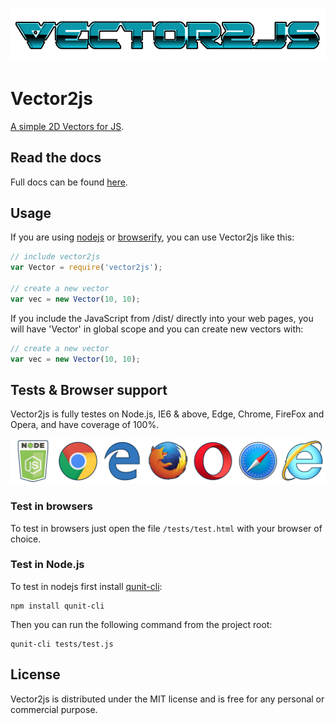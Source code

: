 ![Vector2js](./misc/logo.png)
=============================

# Vector2js
[A simple 2D Vectors for JS](https://ronenness.github.io/Vector2js/).

## Read the docs

Full docs can be found [here](https://ronenness.github.io/Vector2js/).

## Usage

If you are using [nodejs](https://nodejs.org/en/) or [browserify](http://browserify.org/), you can use Vector2js like this:

```javascript
// include vector2js
var Vector = require('vector2js');

// create a new vector
var vec = new Vector(10, 10);
```

If you include the JavaScript from /dist/ directly into your web pages, you will have 'Vector' in global scope and you can create new vectors with:

```javascript
// create a new vector
var vec = new Vector(10, 10);
```

## Tests & Browser support

Vector2js is fully testes on Node.js, IE6 & above, Edge, Chrome, FireFox and Opera, and have coverage of 100%. 

![BrowsersSupport](./misc/supported.png)

### Test in browsers

To test in browsers just open the file `/tests/test.html` with your browser of choice.

### Test in Node.js

To test in nodejs first install [qunit-cli](https://www.npmjs.com/package/qunit-cli):

```
npm install qunit-cli
```

Then you can run the following command from the project root:

```
qunit-cli tests/test.js
```

## License

Vector2js is distributed under the MIT license and is free for any personal or commercial purpose.


